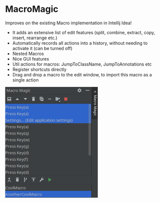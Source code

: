 # MacroMagic

Improves on the existing Macro implementation in Intellij Idea!

* It adds an extensive list of edit features (split, combine, extract, copy, insert, rearrange etc.)
* Automatically records all actions into a history, without needing to activate it (can be turned off)
* Nested Macros
* Nice GUI features
* Util actions for macros: JumpToClassName, JumpToAnnotations etc
* Register shortcuts directly
* Drag and drop a macro to the edit window, to import this macro as a single action

![macromagic](MacroMagic.png)